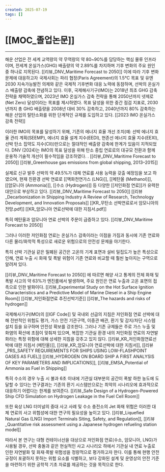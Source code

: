 ```yaml
---
created: 2025-07-19
tags: []
---
```

# [[MOC_졸업논문]]
---


해운 산업은 전 세계 교역량의 약 무역량의 약 80~90%를 담당하는 핵심 물류 인프라이며, 전세계 온실가스(GHG) 배출량의 약 2.89%를 차지하며 기후 변화의 주요 원인 중 하나로 지목된다. [[리뷰_DNV_Maritime Forecast to 2050]]
이에 따라 기후 변화 문제에 대응하고자 국제사회는 파리 협정(Paris Agreement)의 1.5°C 목표 및 유엔 2030 지속가능발전 의제와 같은 국제적 기후변화 대응 노력에 동참하며, 선박의 온실가스 배출량 감축에 전념하고 있다. 이후, 국제해사기구(IMO)는 2018년 최초 GHG 감축 전략을 채택하였으며, 2023년 IMO 온실가스 감축 전략을 통해 2050년까지 넷제로(Net Zero) 달성이라는 목표를 제시하였다. 목표 달성을 위한 중간 점검 지표로, 2030년까지 총 GHG 배출량을 2008년 대비 30% 감축하고, 2040년까지 80% 감축하는 해운 산업의 탈탄소화를 위한 단계적인 규제를 도입하고 있다. [[2023 IMO 온실가스 감축 전략]]

이러한 IMO의 목표를 달성하기 위해, 기존의 에너지 효율 개선 조치(예: 선박 에너지 효율 관리 계획(SEEMP), 에너지 효율 설계 지수(EEDI), 현존선 에너지 효율 지수(EEXI), 선박 탄소 집약도 지수(CII))만으로는 절대적인 배출량 감축에 한계가 있음이 지적되었다.  DNV (2024)는 IMO의 목표 달성을 위해 탄소 중립 연료로의 대규모 전환과 함께 운용적·기술적 개선이 필수적임을 강조하였다. . [[리뷰_DNV_Maritime Forecast to 2050]] [[리뷰_Greenhouse gas emissions from global shipping, 2013–2015]]  

실제로 신규 발주 선박의 약 49.5%가 대체 연료를 사용 능력을 갖출 예정임을 보고 하였으며,  현재 친환경 선박 연료로 [[액화천연가스 (LNG)]], [[메탄올 (Methanol)]], [[암모니아 (Ammonia)]], [[수소 (Hydrogen)]] 등 다양한 [[저인화점 연료]]가 유력한 대안으로 부상하고 있다.  [[리뷰_DNV_Maritime Forecast to 2050]] [[리뷰_Decarbonization in Shipping Industry A Review of Research, Technology Development, and Innovation Proposals]]  [[KR_무탄소 선박연료로서 암모니아의 전망.pdf]] [[KR_암모니아 연료선박에 대한 지침서.pdf]]

특히 메탄올과 암모니아 연료 선박의 주문이 급증하고 있다. [[리뷰_DNV_Maritime Forecast to 2050]]

그러나 이러한 저인화점 연료는 온실가스 감축이라는 이점을 가짐과 동시에 기존 연료와 다른 물리/화학적 특성으로 새로운 위험으로의 안전성 문제을 야기한다. 

특히 선박 기관실 같은 밀폐된 공간은 고온의 기계 표면과 설비 밀집도가 높은 특성으로 인해, 연료 누출 시 화재 및 폭발 위험이 기존 연료와 비교할 때 훨씬 높아지는 구역으로 알려져 있다.  

[[리뷰_DNV_Maritime Forecast to 2050]] 에 따르면 해양 사고 통계의 전체 화재 및 폭발 사고의 약 63%가 엔진룸에서 발생하며, 주요 원인은 연료 누출과 고온 표면의 접촉으로 인한 발화이다. 
[[리뷰_Experimental Study on the Hot Surface Ignition Characteristics and a Predictive Model of Marine Diesel in a Ship Engine Room]]  [[리뷰_저인화점연료 추진선박기준]] [[리뷰_The hazards and risks of hydrogen]] 



국제해사기구(IMO)의 [[IGF Code]] 및 국내외 선급의 지침은 저인화점 연료 선박에 대해 전반적인 위험도 평가, 가스 안전 기관구역, 이중관 배관, 환기 및 감지/차단 시스템 설치 등을 요구하며 안전성 확보를 강조한다. 그러나 기존 규제들은 주로 가스 누출 및 화염의 확산에 초점이 맞춰져 있으며, 복잡한 기관실 환경 내의 저인화점 연료의 자연발화라는 특정 위험에 대해 상세한 지침을 갖추고 있지 않다. [[리뷰_KR_저인화점연료선박에 대한 지침서 (메탄올)]], [[리뷰_KR_암모니아 연료선박에 대한 지침서]], [[리뷰_PRS_SAFETY REQUIREMENTS FOR SHIPS USING LOW-FLASHPOINT GASES AS FUEL]] [[리뷰_HYDROGEN ON BOARD SHIP A FIRST ANALYSIS OF KEY PARAMETERS AND IMPLICATIONS]], [[리뷰_EMSA_Potential of Ammonia as Fuel in Shipping]]

특히 수소의 경우 누출 시 불과 6초 이내에 기관실 대부분의 공간이 폭발 하한 농도에 도달할 수 있다는 연구결과는 기존의 환기 시스템만으로는 최악의 시나리오에 효과적으로 대응하기 어렵다는 한계를 보여준다. [[리뷰_Safe Design of a Hydrogen-Powered Ship CFD Simulation on Hydrogen Leakage in the Fuel Cell Room]]

또한 육상 LNG 터미널의 중대 사고 사례 및 수소 충전소의 Jet 화재 위험은 이러한 대체 연료의 사고 위험성에 대한 연구의 필요성을 높이고 있다. [[리뷰_Liquefied Natural Gas (LNG) Import Terminals Siting, Safety, and Regulation]], [[리뷰_Quantitative risk assessment using a Japanese hydrogen refueling station model]]

따라서 본 연구는 대형 컨테이너선을 대상으로 저인화점 연료(수소, 암모니아, LNG)가 사용될 경우, 선박 충돌과 같은 현실적인 사고 시나리오 하에서 기관실 내 연료 누출로 인한 자연발화 및 화재·폭발 위험성을 정량적으로 평가하고자 한다. 이를 통해 현행 안전 규정이 포괄하지 못하는 위험 요소를 식별하고, 보다 강화된 설계 및 운영상의 안전 기준을 마련하기 위한 공학적 기초 자료를 제공하는 것을 목적으로 한다.


